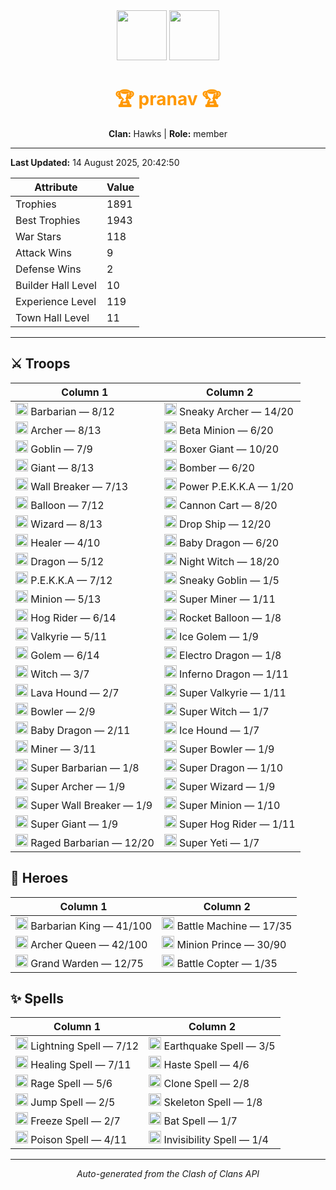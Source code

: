 
<div align="center">
  <img src="https://api-assets.clashofclans.com/leagues/288/CorhMY9ZmQvqXTZ4VYVuUgPNGSHsO0cEXEL5WYRmB2Y.png" width="80"> <img src="https://api-assets.clashofclans.com/badges/200/C1g-nNn_pNQYUIbLMHXhc6TYViEYwcxtD_idB5jSUVE.png" width="80">
  <h1 style="color:#ff9800;">🏆 pranav 🏆</h1>
  <b>Clan:</b> Hawks | <b>Role:</b> member
</div>

---

**Last Updated:** 14 August 2025, 20:42:50

| Attribute           | Value |
|---------------------|-------|
| Trophies            | 1891 |
| Best Trophies       | 1943 |
| War Stars           | 118 |
| Attack Wins         | 9 |
| Defense Wins        | 2 |
| Builder Hall Level  | 10 |
| Experience Level    | 119 |
| Town Hall Level     | 11 |

---

## ⚔ Troops
| Column 1 | Column 2 |
|---|---|
| <img src="" width="20"> Barbarian — 8/12 | <img src="" width="20"> Sneaky Archer — 14/20 |
| <img src="" width="20"> Archer — 8/13 | <img src="" width="20"> Beta Minion — 6/20 |
| <img src="" width="20"> Goblin — 7/9 | <img src="" width="20"> Boxer Giant — 10/20 |
| <img src="" width="20"> Giant — 8/13 | <img src="" width="20"> Bomber — 6/20 |
| <img src="" width="20"> Wall Breaker — 7/13 | <img src="" width="20"> Power P.E.K.K.A — 1/20 |
| <img src="" width="20"> Balloon — 7/12 | <img src="" width="20"> Cannon Cart — 8/20 |
| <img src="" width="20"> Wizard — 8/13 | <img src="" width="20"> Drop Ship — 12/20 |
| <img src="" width="20"> Healer — 4/10 | <img src="" width="20"> Baby Dragon — 6/20 |
| <img src="" width="20"> Dragon — 5/12 | <img src="" width="20"> Night Witch — 18/20 |
| <img src="" width="20"> P.E.K.K.A — 7/12 | <img src="" width="20"> Sneaky Goblin — 1/5 |
| <img src="" width="20"> Minion — 5/13 | <img src="" width="20"> Super Miner — 1/11 |
| <img src="" width="20"> Hog Rider — 6/14 | <img src="" width="20"> Rocket Balloon — 1/8 |
| <img src="" width="20"> Valkyrie — 5/11 | <img src="" width="20"> Ice Golem — 1/9 |
| <img src="" width="20"> Golem — 6/14 | <img src="" width="20"> Electro Dragon — 1/8 |
| <img src="" width="20"> Witch — 3/7 | <img src="" width="20"> Inferno Dragon — 1/11 |
| <img src="" width="20"> Lava Hound — 2/7 | <img src="" width="20"> Super Valkyrie — 1/11 |
| <img src="" width="20"> Bowler — 2/9 | <img src="" width="20"> Super Witch — 1/7 |
| <img src="" width="20"> Baby Dragon — 2/11 | <img src="" width="20"> Ice Hound — 1/7 |
| <img src="" width="20"> Miner — 3/11 | <img src="" width="20"> Super Bowler — 1/9 |
| <img src="" width="20"> Super Barbarian — 1/8 | <img src="" width="20"> Super Dragon — 1/10 |
| <img src="" width="20"> Super Archer — 1/9 | <img src="" width="20"> Super Wizard — 1/9 |
| <img src="" width="20"> Super Wall Breaker — 1/9 | <img src="" width="20"> Super Minion — 1/10 |
| <img src="" width="20"> Super Giant — 1/9 | <img src="" width="20"> Super Hog Rider — 1/11 |
| <img src="" width="20"> Raged Barbarian — 12/20 | <img src="" width="20"> Super Yeti — 1/7 |


## 🦸 Heroes
| Column 1 | Column 2 |
|---|---|
| <img src="" width="20"> Barbarian King — 41/100 | <img src="" width="20"> Battle Machine — 17/35 |
| <img src="" width="20"> Archer Queen — 42/100 | <img src="" width="20"> Minion Prince — 30/90 |
| <img src="" width="20"> Grand Warden — 12/75 | <img src="" width="20"> Battle Copter — 1/35 |


## ✨ Spells
| Column 1 | Column 2 |
|---|---|
| <img src="" width="20"> Lightning Spell — 7/12 | <img src="" width="20"> Earthquake Spell — 3/5 |
| <img src="" width="20"> Healing Spell — 7/11 | <img src="" width="20"> Haste Spell — 4/6 |
| <img src="" width="20"> Rage Spell — 5/6 | <img src="" width="20"> Clone Spell — 2/8 |
| <img src="" width="20"> Jump Spell — 2/5 | <img src="" width="20"> Skeleton Spell — 1/8 |
| <img src="" width="20"> Freeze Spell — 2/7 | <img src="" width="20"> Bat Spell — 1/7 |
| <img src="" width="20"> Poison Spell — 4/11 | <img src="" width="20"> Invisibility Spell — 1/4 |


---

<p align="center"><i>Auto-generated from the Clash of Clans API</i></p>
